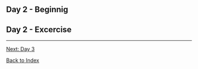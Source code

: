 ## Day 2 - Beginnig 


## Day 2 - Excercise

---
[Next: Day 3](03-day03.md) 

[Back to Index](index.md)   